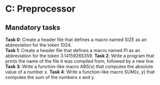 # C: Preprocessor

## Mandatory tasks

**Task 0**: Create a header file that defines a macro named SIZE as an abbreviation for the token 1024.  
**Task 1**:  Create a header file that defines a macro named PI as an abbreviation for the token 3.14159265359.
**Task 2**: Write a program that prints the name of the file it was compiled from, followed by a new line.  
**Task 3**: Write a function-like macro ABS(x) that computes the absolute value of a number x.
**Task 4**: Write a function-like macro SUM(x, y) that computes the sum of the numbers x and y.
